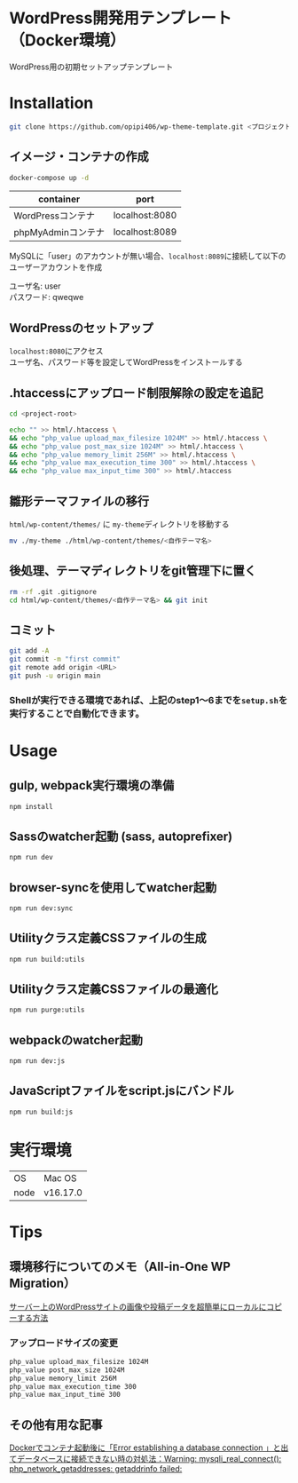 # WordPress開発用テンプレート（Docker環境）
WordPress用の初期セットアップテンプレート

# Installation
```bash
git clone https://github.com/opipi406/wp-theme-template.git <プロジェクト名>
```

## イメージ・コンテナの作成
```bash
docker-compose up -d
```
|container|port|
|-|-|
|WordPressコンテナ|localhost:8080|
|phpMyAdminコンテナ|localhost:8089|

MySQLに「user」のアカウントが無い場合、`localhost:8089`に接続して以下のユーザーアカウントを作成  

ユーザ名: user  
パスワード: qweqwe  

## WordPressのセットアップ
`localhost:8080`にアクセス  
ユーザ名、パスワード等を設定してWordPressをインストールする

## .htaccessにアップロード制限解除の設定を追記
```bash
cd <project-root>
```
```bash
echo "" >> html/.htaccess \
&& echo "php_value upload_max_filesize 1024M" >> html/.htaccess \
&& echo "php_value post_max_size 1024M" >> html/.htaccess \
&& echo "php_value memory_limit 256M" >> html/.htaccess \
&& echo "php_value max_execution_time 300" >> html/.htaccess \
&& echo "php_value max_input_time 300" >> html/.htaccess
```

## 雛形テーマファイルの移行
`html/wp-content/themes/` に `my-theme`ディレクトリを移動する
```bash
mv ./my-theme ./html/wp-content/themes/<自作テーマ名>
```

## 後処理、テーマディレクトリをgit管理下に置く
```bash
rm -rf .git .gitignore
cd html/wp-content/themes/<自作テーマ名> && git init
```

## コミット
```bash
git add -A
git commit -m "first commit"
git remote add origin <URL>
git push -u origin main
```

### Shellが実行できる環境であれば、上記のstep1〜6までを`setup.sh`を実行することで自動化できます。

# Usage
## gulp, webpack実行環境の準備
```bash
npm install
```
## Sassのwatcher起動 (sass, autoprefixer)
```bash
npm run dev
```
## browser-syncを使用してwatcher起動
```bash
npm run dev:sync
```
## Utilityクラス定義CSSファイルの生成
```bash
npm run build:utils
```
## Utilityクラス定義CSSファイルの最適化
```bash
npm run purge:utils
```
## webpackのwatcher起動
```bash
npm run dev:js
```
## JavaScriptファイルをscript.jsにバンドル
```bash
npm run build:js
```

# 実行環境
|||
|-|-|
|OS|Mac OS|
|node|v16.17.0|

# Tips

## 環境移行についてのメモ（All-in-One WP Migration）
[サーバー上のWordPressサイトの画像や投稿データを超簡単にローカルにコピーする方法](https://yosiakatsuki.net/blog/copy-site-data-to-local/)

### アップロードサイズの変更
```bash
php_value upload_max_filesize 1024M
php_value post_max_size 1024M
php_value memory_limit 256M
php_value max_execution_time 300
php_value max_input_time 300
```

## その他有用な記事

[Dockerでコンテナ起動後に「Error establishing a database connection 」と出てデータベースに接続できない時の対処法：Warning: mysqli_real_connect(): php_network_getaddresses: getaddrinfo failed:](https://prograshi.com/platform/docker/dokcer-wp-db-connection-error/)

